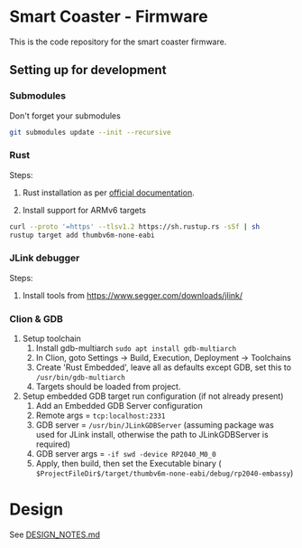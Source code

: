 # Smart Coaster - Firmware

This is the code repository for the smart coaster firmware.

## Setting up for development

### Submodules

Don't forget your submodules

```bash
git submodules update --init --recursive
```

### Rust

Steps:

1. Rust installation as per [official documentation](https://doc.rust-lang.org/book/ch01-01-installation.html).

2. Install support for ARMv6 targets

```bash
curl --proto '=https' --tlsv1.2 https://sh.rustup.rs -sSf | sh
rustup target add thumbv6m-none-eabi
```

### JLink debugger

Steps:

1. Install tools from https://www.segger.com/downloads/jlink/

### Clion & GDB

1. Setup toolchain
    1. Install gdb-multiarch `sudo apt install gdb-multiarch`
    2. In Clion, goto Settings -> Build, Execution, Deployment -> Toolchains
    3. Create 'Rust Embedded', leave all as defaults except GDB, set this to `/usr/bin/gdb-multiarch`
    4. Targets should be loaded from project.
2. Setup embedded GDB target run configuration (if not already present)
    1. Add an Embedded GDB Server configuration
    2. Remote args = `tcp:localhost:2331`
    3. GDB server = `/usr/bin/JLinkGDBServer` (assuming package was used for JLink install, otherwise the path to
       JLinkGDBServer is required)
    4. GDB server args = `-if swd -device RP2040_M0_0`
    5. Apply, then build, then set the Executable binary (
       `$ProjectFileDir$/target/thumbv6m-none-eabi/debug/rp2040-embassy`)

# Design

See [DESIGN_NOTES.md](DESIGN_NOTES.md)
